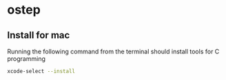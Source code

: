 # ostep

## Install for mac

Running the following command from the terminal should install tools for C programming

```bash
xcode-select --install
```
